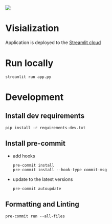 ![](https://img.shields.io/badge/code%20style-black-000000.svg)

# Visialization
Application is deployed to the [Streamlit cloud](https://cjkjvfnby-extract-vizualization-app-kchce5.streamlitapp.com/)


# Run locally
```shell
streamlit run app.py
```


# Development

## Install dev requirements
```shell
pip install -r requirements-dev.txt
```

## Install pre-commit
- add hooks
  ```shell
  pre-commit install
  pre-commit install --hook-type commit-msg
  ```
- update to the latest versions
  ```shell
  pre-commit autoupdate
  ```

## Formatting and Linting
```shell
pre-commit run --all-files
```
